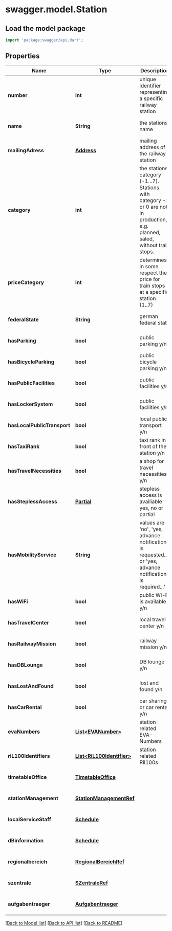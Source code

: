 # swagger.model.Station

## Load the model package
```dart
import 'package:swagger/api.dart';
```

## Properties
Name | Type | Description | Notes
------------ | ------------- | ------------- | -------------
**number** | **int** | unique identifier representing a specific railway station | [optional] [default to null]
**name** | **String** | the stations name | [optional] [default to null]
**mailingAdress** | [**Address**](Address.md) | mailing address of the railway station | [optional] [default to null]
**category** | **int** | the stations category (-1...7). Stations with category -1 or 0 are not in production, e.g. planned, saled, without train stops. | [optional] [default to null]
**priceCategory** | **int** | determines in some respect the price for train stops at a specific station (1..7) | [optional] [default to null]
**federalState** | **String** | german federal state | [optional] [default to null]
**hasParking** | **bool** | public parking y/n | [optional] [default to null]
**hasBicycleParking** | **bool** | public bicycle parking y/n | [optional] [default to null]
**hasPublicFacilities** | **bool** | public facilities y/n | [optional] [default to null]
**hasLockerSystem** | **bool** | public facilities y/n | [optional] [default to null]
**hasLocalPublicTransport** | **bool** | local public transport y/n | [optional] [default to null]
**hasTaxiRank** | **bool** | taxi rank in front of the station y/n | [optional] [default to null]
**hasTravelNecessities** | **bool** | a shop for travel necessities y/n | [optional] [default to null]
**hasSteplessAccess** | [**Partial**](Partial.md) | stepless access is availiable yes, no or partial | [optional] [default to null]
**hasMobilityService** | **String** | values are &#39;no&#39;, &#39;yes, advance notification is requested...&#39; or &#39;yes, advance notification is required...&#39; | [optional] [default to null]
**hasWiFi** | **bool** | public Wi-Fi is available y/n | [optional] [default to null]
**hasTravelCenter** | **bool** | local travel center y/n | [optional] [default to null]
**hasRailwayMission** | **bool** | railway mission y/n | [optional] [default to null]
**hasDBLounge** | **bool** | DB lounge y/n | [optional] [default to null]
**hasLostAndFound** | **bool** | lost and found y/n | [optional] [default to null]
**hasCarRental** | **bool** | car sharing or car rental y/n | [optional] [default to null]
**evaNumbers** | [**List&lt;EVANumber&gt;**](EVANumber.md) | station related EVA-Numbers | [optional] [default to []]
**riL100Identifiers** | [**List&lt;RiL100Identifier&gt;**](RiL100Identifier.md) | station related Ril100s | [optional] [default to []]
**timetableOffice** | [**TimetableOffice**](TimetableOffice.md) |  | [optional] [default to null]
**stationManagement** | [**StationManagementRef**](StationManagementRef.md) |  | [optional] [default to null]
**localServiceStaff** | [**Schedule**](Schedule.md) |  | [optional] [default to null]
**dBinformation** | [**Schedule**](Schedule.md) |  | [optional] [default to null]
**regionalbereich** | [**RegionalBereichRef**](RegionalBereichRef.md) |  | [optional] [default to null]
**szentrale** | [**SZentraleRef**](SZentraleRef.md) |  | [optional] [default to null]
**aufgabentraeger** | [**Aufgabentraeger**](Aufgabentraeger.md) |  | [optional] [default to null]

[[Back to Model list]](../README.md#documentation-for-models) [[Back to API list]](../README.md#documentation-for-api-endpoints) [[Back to README]](../README.md)


